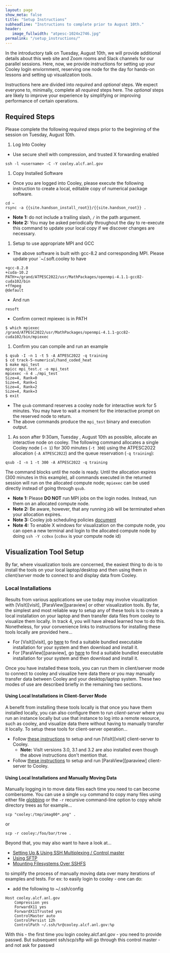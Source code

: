 ```yaml
---
layout: page
show_meta: false
title: "Setup Instructions"
subheadline: "Instructions to complete prior to August 10th."
header:
   image_fullwidth: "atpesc-1024x2746.jpg"
permalink: "/setup_instructions/"
---
```


In the introductory talk on Tuesday, August 10th, we will provide additional details
about this web site and Zoom rooms and Slack channels for our parallel sessions.
Here, now, we provide instructions for setting up your Cooley login enviornment,
reserving one node for the day for hands-on lessons and setting up visualization
tools.

Instructions here are divided into _required_ and _optional_ steps.
We expect everyone to, minimally, complete all _required_ steps here.
The _optional_ steps are likely to improve your experience by simplifying
or improving performance of certain operations.

## Required Steps

Please complete the following _required_ steps prior to the beginning of the session
on Tuesday, August 10th.

1. Log Into Cooley
  * Use secure shell with compression, and trusted X forwarding enabled
```
ssh -l <username> -C -Y cooley.alcf.anl.gov
```
1. Copy Installed Software
* Once you are logged into Cooley, please execute the following instruction
to create a local, editable copy of numerical package software.
```
cd ~
rsync -a {{site.handson_install_root}}/{{site.handson_root}} .
```
  * **Note 1:** do not include a trailing slash, `/` in the path argument.
  * **Note 2:** You may be asked periodically throughout the day to re-execute
this command to update your local copy if we discover changes are necessary.
1. Setup to use appropriate MPI and GCC
  * The above software is built with gcc-8.2 and corresponding MPI. Please update your `~/.soft.cooley to have
```
+gcc-8.2.0
+cuda-10.2
PATH+=/grand/ATPESC2022/usr/MathPackages/openmpi-4.1.1-gcc82-cuda102/bin
+ffmpeg
@default
```
  * And run
```
resoft
```
  * Confirm correct mpiexec is in PATH
```
$ which mpiexec
/grand/ATPESC2022/usr/MathPackages/openmpi-4.1.1-gcc82-cuda102/bin/mpiexec
```

1. Confirm you can compile and run an example
```
$ qsub -I -n 1 -t 5 -A ATPESC2022 -q training
$ cd track-5-numerical/hand_coded_heat
$ make mpi_test
mpicc mpi_test.c -o mpi_test
mpiexec -n 4 ./mpi_test
Size=4, Rank=0
Size=4, Rank=1
Size=4, Rank=2
Size=4, Rank=3
$ exit
```
  * The `qsub` command reserves a cooley node for interactive work for 5 minutes.
    You may have to wait a moment for the interactive prompt on the reserved node to return.
  * The above commands produce the `mpi_test` binary and execution output.
1. As soon after 9:30am, Tuesday , August 10th as possible, allocate an interactive node on
   cooley. The following command allocates a single Cooley node (`-n 1`) for 300 minutes
   (`-t 300`) using the ATPESC2022 allocation (`-A ATPESC2022`) and the queue reservation (`-q training`):
```
qsub -I -n 1 -t 300 -A ATPESC2022 -q training
```
The command blocks until the node is ready.  Until the allocation expires (300 minutes in this example), all commands executed in the returned session will run on the allocated compute node; `mpiexec` can be used directly instead of going through `qsub`.
  * **Note 1:** Please **DO NOT** run MPI jobs on the login nodes. Instead, run them on an allocated compute node.
  * **Note 2:** Be aware, however, that any running job will be terminated when your allocation expires.
  * **Note 3:** Cooley job scheduling policies [document](https://www.alcf.anl.gov/support-center/cooley/job-scheduling-policies-cooley)
  * **Note 4:** To enable X windows for visualization on the compute node, you can open a new terminal and login to the allocated compute node by doing `ssh -Y cc0xx` (`cc0xx` is your compute node id)

## Visualization Tool Setup

By far, where visualization tools are concerned, the easiest thing to do is to install the
tools on your local laptop/desktop and then using them in *client/server* mode to connect
to and display data from Cooley.

### Local Installations

Results from various applications we use today may involve visualization with
[VisIt][visit], [ParaView][paraview] or other visualization tools. By far, the simplest and
most reliable way to setup any of these tools is to create a local installation on your laptop
and then transfer data files from cooley to visualize them locally. In track 4, you will
have alread learned how to do this. Nonetheless, for your convenience links to instructions for
installing these tools locally are provided here...
* For [VisIt][visit], go [here](https://wci.llnl.gov/simulation/computer-codes/visit/executables) to
  find a suitable bundled executable installation for your system and then download and install it.
* For [ParaView][paraview], go [here](https://www.paraview.org/download/)  to
  find a suitable bundled executable installation for your system and then download and install it.

Once you have installed these tools, you can run them in client/server mode to connect to cooley
and visualize here data there or you may manually transfer data between Cooley and your
desktop/laptop system. These two modes of use are described briefly in the remaining two sections.

#### Using Local Installations in Client-Server Mode
A benefit from installing these tools locally is that once you have them installed locally, you
can also configure them to run _client-server_ where you run an instance locally but use that
instance to log into a remote resource, such as cooley, and visualize data there without having
to manually transfer it locally. To setup these tools for client-server operation...
* Follow [these instructions](https://www.alcf.anl.gov/user-guides/visit-cooley) to setup and run [VisIt][visit] client-server to Cooley.
  * **Note:** VisIt versions 3.0, 3.1 and 3.2 are also installed even though the above instructions don't mention that.
* Follow [these instructions](https://www.alcf.anl.gov/user-guides/paraview-cooley) to setup and run [ParaView][paraview] client-server to Cooley.

#### Using Local Installations and Manually Moving Data

Manually logging in to move data files each time you need to
can become combersome. You can use a single `scp` command to copy many files using either
file [globbing](https://en.wikipedia.org/wiki/Glob_(programming)) or the `-r` recursive
command-line option to copy whole directory trees as for example...
```
scp "cooley:/tmp/imag00*.png" .
```
or
```
scp -r cooley:/foo/bar/tree .
```

Beyond that, you may also want to have a look at...

* [Setting Up & Using SSH Multiplexing / Control master](https://en.wikibooks.org/wiki/OpenSSH/Cookbook/Multiplexing)
* [Using SFTP](https://www.digitalocean.com/community/tutorials/how-to-use-sftp-to-securely-transfer-files-with-a-remote-server)
* [Mounting Filesystems Over SSHFS](https://wiki.archlinux.org/index.php/SSHFS)

to simplify the process of manually moving data over many iterations of examples and tests. For ex: to easily login to cooley - one can do:

* add the following to ~/.ssh/config
```
Host cooley.alcf.anl.gov
    Compression yes
    ForwardX11 yes
    ForwardX11Trusted yes
    ControlMaster auto
    ControlPersist 12h
    ControlPath ~/.ssh/%r@cooley.alcf.anl.gov:%p
```
With this - the first time you login cooley.alcf.anl.gov - you need to provide passwd. But subsequent ssh/scp/sftp will go through this control master - and not ask for passwd

